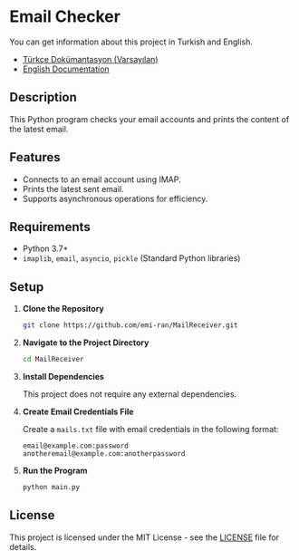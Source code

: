 # Email Checker

You can get information about this project in Turkish and English.

- [Türkçe Dokümantasyon (Varsayılan)](README.md)
- [English Documentation](README_EN.md)

## Description

This Python program checks your email accounts and prints the content of the latest email.

## Features

- Connects to an email account using IMAP.
- Prints the latest sent email.
- Supports asynchronous operations for efficiency.

## Requirements

- Python 3.7+
- `imaplib`, `email`, `asyncio`, `pickle` (Standard Python libraries)

## Setup

1. **Clone the Repository**

    ```bash
    git clone https://github.com/emi-ran/MailReceiver.git
    ```

2. **Navigate to the Project Directory**

    ```bash
    cd MailReceiver
    ```

3. **Install Dependencies**

    This project does not require any external dependencies.

4. **Create Email Credentials File**

    Create a `mails.txt` file with email credentials in the following format:

    ```plaintext
    email@example.com:password
    anotheremail@example.com:anotherpassword
    ```

5. **Run the Program**

    ```bash
    python main.py
    ```

## License

This project is licensed under the MIT License - see the [LICENSE](LICENSE) file for details.
